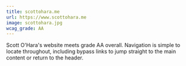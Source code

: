 ```yaml
---
title: scottohara.me
url: https://www.scottohara.me
image: scottohara.jpg
wcag_grade: AA
---
```


Scott O'Hara's website meets grade AA overall. Navigation is simple to locate throughout, including bypass links to jump straight to the main content or return to the header.
